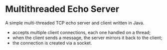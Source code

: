 # Multithreaded Echo Server

A simple multi-threaded TCP echo server and client written in Java.
- accepts multiple client connections, each one handled on a thread;
- when the client sends a message, the server mirrors it back to the client;
- the connection is created via a socket.
